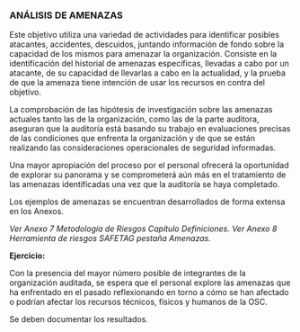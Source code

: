 ### ANÁLISIS DE AMENAZAS 

Este objetivo utiliza una variedad de actividades para identificar posibles atacantes, accidentes, descuidos, juntando información de fondo sobre la capacidad de los mismos para amenazar la organización. Consiste en la identificación del historial de amenazas específicas, llevadas a cabo por un atacante, de su capacidad de llevarlas a cabo en la actualidad, y la prueba de que la amenaza tiene intención de usar los recursos en contra del objetivo.

La comprobación de las hipótesis de investigación sobre las amenazas actuales tanto las de la organización, como las de la parte auditora, aseguran que la auditoría está basando su trabajo en evaluaciones precisas de las condiciones que enfrenta la organización y de que se están realizando las consideraciones operacionales de seguridad informadas.

Una mayor apropiación del proceso por el personal ofrecerá la oportunidad de explorar su panorama y se comprometerá aún más en el tratamiento de las amenazas identificadas una vez que la auditoría se haya completado. 

Los ejemplos de amenazas se encuentran desarrollados de forma extensa en los Anexos.

_Ver Anexo 7 Metodología de Riesgos Capítulo Definiciones._
_Ver Anexo 8 Herramienta de riesgos SAFETAG pestaña Amenazas._

**Ejercicio:**

Con la presencia del mayor número posible de integrantes de la organización auditada, se espera que el personal explore las amenazas que ha enfrentado en el pasado reflexionando en torno a cómo se han afectado o podrían afectar los recursos técnicos, físicos y humanos de la OSC.


Se deben documentar los resultados. 

